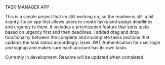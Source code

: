 TASK-MANAGER APP


This is a simple project that im still working on, so the readme is still a bit scanty. Its an app that allows users to create tasks and assign deadlines and urgency to them.
It includes a prioritization feature that sorts tasks based on urgency first and then deadlines.
I added drag and drop functionality between the complete and incomplete tasks sections that updates the task status accordingly.
Uses JWT Authentication for user login and signup and makes sure each account has its own tasks.


Currently in development. Readme will be updated when completed.
